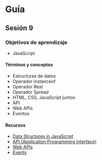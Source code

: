 # Guía
## Sesión 9
### Objetivos de aprendizaje
- JavaScript
#### Términos y conceptos
- Estructuras de datos
- Operador instanceof
- Operador Rest
- Operador Spread
- HTML, CSS, JavaScript juntos
- API
- Web APIs
- Eventos
#### Recursos
- [Data Structures in JavaScript](https://javascript.plainenglish.io/data-structures-in-javascript-28ce180b7673)
- [API (Application Programming Interface)](https://www.ibm.com/cloud/learn/api)
- [Web APIs](https://developer.mozilla.org/en-US/docs/Web/API)
- [Events](https://developer.mozilla.org/en-US/docs/Learn/JavaScript/Building_blocks/Events)
